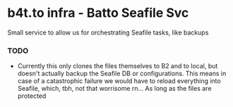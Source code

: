 # b4t.to infra - Batto Seafile Svc

Small service to allow us for orchestrating Seafile tasks, like backups

### TODO

* Currently this only clones the files themselves to B2 and to local, but doesn't actually backup the Seafile DB or configurations. This means in case of a catastrophic failure we would have to reload everything into Seafile, which, tbh, not that worrisome rn... As long as the files are protected
